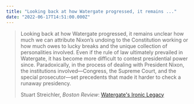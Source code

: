 ```yaml
---
title: "Looking back at how Watergate progressed, it remains ..."
date: "2022-06-17T14:51:00.000Z"
---
```


> Looking back at how Watergate progressed, it remains unclear how much we can attribute Nixon’s undoing to the Constitution working or how much owes to lucky breaks and the unique collection of personalities involved. Even if the rule of law ultimately prevailed in Watergate, it has become more difficult to contest presidential power since. Paradoxically, in the process of dealing with President Nixon, the institutions involved—Congress, the Supreme Court, and the special prosecutor—set precedents that made it harder to check a runaway presidency.
> 
> Stuart Streichler, _Boston Review_: [Watergate's Ironic Legacy](https://bostonreview.net/articles/watergates-ironic-legacy/)
